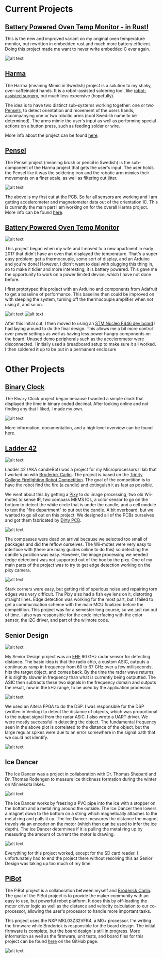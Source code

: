 # Current Projects

## [Battery Powered Oven Temp Monitor - in Rust!][oven-temp-rs link]

This is the new and improved variant on my original oven temperature monitor, but rewritten in
embedded rust and much more battery efficient. Doing this project made me want to never write
embedded C ever again.

![alt text][oven-temp-rs picture]

## [Harma][Harma Link]

The Harma (meaning Mimic in Swedish) project is a solution to my shaky, over-caffeinated hands.
It is a robot-assisted soldering tool, like [robot-assisted surgery][Robot Assisted Surgery],
but much less expensive (hopefully).

The idea is to have two distinct sub-systems working together: one or two [Pensels][Pensel Link], to
detect orientation and movement of the users hands, accompanying one or two robotic
arms (cool Swedish name to be determined). The arms mimic the user's input as well as
performing special actions on a button press, such as feeding solder or wire.

More info about the project can be found [here][Harma Link].


## [Pensel][Pensel Link]

The Pensel project (meaning brush or pencil in Swedish) is the sub-component of the Harma
project that gets the user's input. The user holds the Pensel like it was the soldering
iron and the robotic arm mimics their movements on a finer scale, as well as filtering
out jitter.

![alt text][Pensel Top]

The above is my first cut at the PCB. So far all sensors are working and I am getting
accelerometer and magnetometer data out of the orientation IC. This is currently the main
part I am working on for the overall Harma project. More info can be found [here][Pensel Link].


## [Battery Powered Oven Temp Monitor][Oven Temp Link]

![alt text][Oven Temp STM Breadboard]

This project began when my wife and I moved to a new apartment in early 2017 that
didn't have an oven that displayed the temperature. That's a super easy problem: get a
thermocouple, some sort of display, and an Arduino and you're done! However, I didn't
want to deal with plugging this thing in, so to make it tidier and more interesting, it
is battery powered. This gave me the opportunity to work on a power limited device,
which I have not done before.

I first prototyped this project with an Arduino and components from Adafruit to
get a baseline of performance. This baseline then could be improved on with sleeping
the system, turning off the thermocouple amplifier when not using it, and so on.

![alt text][Oven Temp Arduino Prototype]
![alt text][Oven Temp Arduino Power Measurement]

After this initial cut, I then moved to using an [STM Nucleo F446 dev board][F446 nucleo link]
I had laying around to do the final design. This allows me a bit more control over
power settings as well as having less power hungry components on the board. Unused
demo peripherals such as the accelerometer were disconnected. I initially used a
breadboard setup to make sure it all worked. I then soldered it up to be put in
a permanent enclosure


# Other Projects


## [Binary Clock][Binary Clock Link]

The Binary Clock project began because I wanted a simple clock that displayed the
time in binary coded decimal. After looking online and not finding any that I liked,
I made my own.

![alt text][Binary Clock picture]

More information, documentation, and a high level overview can be found
[here][Binary Clock Link].


## [Ladder 42][Ladder 42 Link]

![alt text][Ladder 42 complete]

Ladder 42 (AKA candleBot) was a project for my Microprocessors II lab that I worked
on with [Broderick Carlin][Broderick Link]. The project is based on the
[Trinity College Firefighting Robot Competition][trinity robot link].
The goal of the competition is to have the robot find the fire (a candle) and
extinguish it as fast as possible.

We went about this by getting a [Pixy][pixy link] to do image processing,
two old Wii-motes to sense IR, two compass MEMS ICs, a color sensor to go on the
bottom to detect the white circle that is under the candle, and a cell module to
text the "fire department" to put out the candle.
A bit overboard, but we wanted to go all out on this project. We designed
all of the PCBs ourselves and got them fabricated by [Dirty PCB][dirty PCB link].

![alt text][Ladder 42 block diagram]

The compasses were dead on arrival because we selected too small of packages and
did the reflow ourselves. The Wii-motes were very easy to interface with (there are
many guides online to do this) so detecting the candle's position was easy. However,
the image processing we needed (edge detection) was not supported out of the box by
the pixy. One of my main parts of the project was to try to get edge detection working
on the pixy camera.

![alt text][Ladder 42 Edge Detection]

Stark corners were easy, but getting rid of spurious noise and repairing torn edges was very
difficult. The Pixy also had a fish eye lens on it, distorting straight lines. Edge detection
was working for the most part, but I failed to get a communication scheme with the main
MCU finalized before the competition. This project was for a semester long course, so we
just ran out of time. I also was responsible for the code interfacing with the color sensor, the I2C
driver, and part of the wiimote code.


## Senior Design

![alt text][Senior Design Assembled]

My Senior Design project was an [EHF][EHF link] 60 GHz radar sensor for detecting distance.
The basic idea is that the radio chip, a custom ASIC, outputs a continuous ramp in frequency from
60 to 67 GHz over a few milliseconds, hits the target object, and comes back. By the time
the radar wave returns, it is slightly slower in frequency than what is currently being outputted.
The ASIC then subtracts these two signals in the frequency domain and outputs the result, now in
the kHz range, to be used by the application processor.

![alt text][Senior Design Signal Final]

We used an Altera FPGA to do the DSP. I was responsible for the DSP (written in Verilog) to
detect the distance of objects, which was proportional to the output signal from the radar ASIC.
I also wrote a UART driver. We were mostly successful in detecting the object. The fundamental
frequency seen in the above plot is correlated to the distance of the object, but the large
regular spikes were due to an error somewhere in the signal path that we could not identify.

![alt text][Senior Design UART]


## Ice Dancer

The Ice Dancer was a project in collaboration with Dr. Thomas Shepard and
Dr. Thomas Rodengen to measure ice thickness formation during the winter on
Minnesota lakes.

![alt text][Ice Dancer PCB pic]

The Ice Dancer works by freezing a PVC pipe into the ice with a stopper on the bottom
and a metal ring around the outside. The Ice Dancer then lowers a magnet down to the bottom
on a string which magnetically attaches to the metal ring and pulls it up. The Ice Dancer
measures the distance the magnet travels via an encoder on the motor (which then can be used to
infer the ice depth). The Ice Dancer determines if it is pulling the metal ring up by measuring
the amount of current the motor is drawing.

![alt text][Ice Dancer Test pic]

Everything for this project worked, except for the SD card reader. I unfortunately
had to end the project there without resolving this as Senior Design was taking up
too much of my time.


## [PiBot][PiBot Project Link]

The PiBot project is a collaboration between myself and [Broderick Carlin][Broderick Link].
The goal of the PiBot project is to provide the maker community with an easy to use, but
powerful robot platform. It does this by off-loading the motor driver logic as well as the
distance and velocity calculation to our co-processor, allowing the user's processor to handle
more important tasks.

This project uses the NXP MKL03Z32VFK4, a M0+ processor. I'm writing the firmware while
Broderick is responsible for the board design. The initial firmware is complete, but
the board design is still in progress. More information as well as the firmware, unit
tests, and board files for this project can be found [here][PiBot Project Link] on the GitHub page.

![alt text][PiBot Current Board Layout]


[Broderick Link]: https://www.linkedin.com/in/broderick-carlin-90707879/
[trinity robot link]: https://www.trinityrobotcontest.org/
[pixy link]: https://charmedlabs.com/default/pixy-cmucam5/
[dirty PCB link]: https://dirtypcbs.com/store/pcbs
[EHF link]: https://en.wikipedia.org/wiki/Extremely_high_frequency


[Binary Clock picture]: https://raw.githubusercontent.com/TDHolmes/BinaryClock/master/documents/pictures/BinaryClock_front_final.jpeg "final Binary Clock displaying 12:35:47"
[Binary Clock Link]: https://www.holmesengineering.com/BinaryClock "Binary Clock Project Page"

[oven-temp-rs link]: https://www.holmesengineering.com/oven-temp-rs "Oven-Temp-rs Project Page"
[oven-temp-rs picture]: https://github.com/TDHolmes/oven-temp-rs/raw/main/docs/images/oven-temp-off.jpeg "The oven temp monitor in place"

[Harma Link]: https://www.holmesengineering.com/Harma "Harma Project Page"
[Robot Assisted Surgery]: https://en.wikipedia.org/wiki/Robot-assisted_surgery


[Pensel Link]: https://www.holmesengineering.com/Harma/Pensel "Pensel Project Page"
[Pensel Bottom]: https://raw.githubusercontent.com/TDHolmes/Harma/master/Pensel/documentation/pictures/Pensel_1_0_bottom.jpg "The bottom of the 1.0 Pensel PCB"
[Pensel Top]: https://raw.githubusercontent.com/TDHolmes/Harma/master/Pensel/documentation/pictures/Pensel_1_0_top.jpg "The top of the 1.0 Pensel PCB"


[Oven Temp Link]: https://github.com/TDHolmes/OvenTemp.git "Oven Temp Project Page"
[Oven Temp Arduino Prototype]: https://raw.githubusercontent.com/TDHolmes/OvenTemp/master/docs/pics/arduino_prototype.jpg "Arduino prototype"
[Oven Temp STM Breadboard]: https://raw.githubusercontent.com/TDHolmes/OvenTemp/master/docs/pics/stm_breadboard_test.jpg "STM solution breadboarded up"
[Oven Temp Arduino Power Measurement]: https://raw.githubusercontent.com/TDHolmes/OvenTemp/master/docs/power/arduino_powerDownTherm_minBright.png "Power usage of the Arduino prototype"
[F446 nucleo link]: https://www.st.com/en/evaluation-tools/nucleo-f446re.html "STM Dev Board Used"
[Oven Temp final assembly]: https://github.com/404.html "Oven Temp Final Assembly"
[Oven Temp STM wired up]: https://github.com/404.html "Final wiring with STM dev board"
[Oven Temp Final Power Measurement]: https://github.com/404.html "Power usage of the final design"


[Ladder 42 Link]: https://github.com/beeedy/candleBot "Ladder 42 Project Page"
[Ladder 42 complete]: https://github.com/beeedy/candleBot/blob/master/Images/Pics%20of%20finished%20bot/IMG_0164.png?raw=true "Final design"
[Ladder 42 block diagram]: https://raw.githubusercontent.com/beeedy/candleBot/master/Images/Communication%20Lines.png "Ladder 42 Block Diagram"
[Ladder 42 Edge Detection]: https://raw.githubusercontent.com/beeedy/candleBot/master/Images/PixyEdgeDetectProofOfConcept.png "Edge Detection of a coffee cup, stapler, and box"


[Senior Design UART]: https://raw.githubusercontent.com/TDHolmes/tdholmes.github.io/master/_pictures/seniordesign_UART.jpg "UART driver bringup"
[Senior Design Assembled]: https://raw.githubusercontent.com/TDHolmes/tdholmes.github.io/master/_pictures/seniordesign_finaldesign.jpg "Final design with Altera dev-board for signal processing"
[Senior Design Signal Final]: https://raw.githubusercontent.com/TDHolmes/tdholmes.github.io/master/_pictures/seniordesign_final_output_crop.jpg "Signal Output with unknown noise source"


[Ice Dancer PCB pic]: https://raw.githubusercontent.com/TDHolmes/tdholmes.github.io/master/_pictures/icedancer_PCB.jpg "Ice Dancer Arduino shield"
[Ice Dancer Test pic]: https://raw.githubusercontent.com/TDHolmes/tdholmes.github.io/master/_pictures/icedancer_test_cropped.jpg "A test of the Ice Dancer prototype"


[PiBot Project Link]: https://github.com/TDHolmes/PiBot "PiBot Project Page"
[PiBot Current Board Layout]: https://raw.githubusercontent.com/TDHolmes/PiBot/master/documentation/pictures/PiBot_layout_proto.png "Current board layout"
